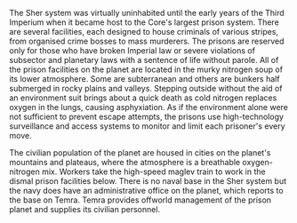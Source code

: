 The Sher system was virtually uninhabited until the early years of the Third Imperium when it became host to the Core's largest prison system. There are several facilities, each designed to house criminals of various stripes, from organised crime bosses to mass murderers. The prisons are reserved only for those who have broken Imperial law or severe violations of subsector and planetary laws with a sentence of life without parole. All of the prison facilities on the planet are located in the murky nitrogen soup of its lower atmosphere. Some are subterranean and others are bunkers half submerged in rocky plains and valleys. Stepping outside without the aid of an environment suit brings about a quick death as cold nitrogen replaces oxygen in the lungs, causing asphyxiation. As if the environment alone were not sufficient to prevent escape attempts, the prisons use high-technology surveillance and access systems to monitor and limit each prisoner's every move.

The civilian population of the planet are housed in cities on the planet's mountains and plateaus, where the atmosphere is a breathable oxygen-nitrogen mix. Workers take the high-speed maglev train to work in the dismal prison facilities below. There is no naval base in the Sher system but the navy does have an administrative office on the planet, which reports to the base on Temra. Temra provides offworld management of the prison planet and supplies its civilian personnel.
